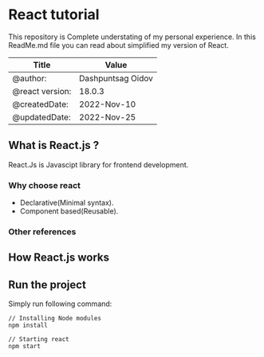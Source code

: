 # React tutorial

This repository is Complete understating of my personal experience.
In this ReadMe.md file you can read about simplified my version of React.

| Title           | Value             |
| --------------- | ----------------- |
| @author:        | Dashpuntsag Oidov |
| @react version: | 18.0.3            |
| @createdDate:   | 2022-Nov-10       |
| @updatedDate:   | 2022-Nov-25       |

## What is React.js ?

React.Js is Javascipt library for frontend development. 

### Why choose react 

- Declarative(Minimal syntax).
- Component based(Reusable).

### Other references

## How React.js works

## Run the project

Simply run following command:

    // Installing Node modules
    npm install

    // Starting react
    npm start
